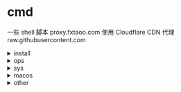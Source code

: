 # cmd

一些 shell 脚本
proxy.fxtaoo.com 使用 Cloudflare CDN 代理 raw.githubusercontent.com<details> <summary>install</summary>

| 文件名 | 介绍 |
| :- | :- |
| [centos-7-kernel-lts.sh](https://github.com/fxtaoo/cmd/blob/master/install/centos-7-kernel-lts.sh) | [ centos 7 安装长期支持内核](https://proxy.fxtaoo.com/cmd/install/centos-7-kernel-lts.sh) |
| [debian-cloud-kernel.sh](https://github.com/fxtaoo/cmd/blob/master/install/debian-cloud-kernel.sh) | [ debian 安装 cloud 内核](https://proxy.fxtaoo.com/cmd/install/debian-cloud-kernel.sh) |
| [docker-centos-debian.sh](https://github.com/fxtaoo/cmd/blob/master/install/docker-centos-debian.sh) | [ centos debian 安装 docker](https://proxy.fxtaoo.com/cmd/install/docker-centos-debian.sh) |
| [docker-compose.sh](https://github.com/fxtaoo/cmd/blob/master/install/docker-compose.sh) | [ linux x86_64 安装 docker-compose](https://proxy.fxtaoo.com/cmd/install/docker-compose.sh) |
| [golang.sh](https://github.com/fxtaoo/cmd/blob/master/install/golang.sh) | [ golang 安装最新版本](https://proxy.fxtaoo.com/cmd/install/golang.sh) |
| [watchexec.sh](https://github.com/fxtaoo/cmd/blob/master/install/watchexec.sh) | [ linux 安装 watchexec gun 版本](https://proxy.fxtaoo.com/cmd/install/watchexec.sh) |
| [zoxide.sh](https://github.com/fxtaoo/cmd/blob/master/install/zoxide.sh) | [ linux 安装 zoxide](https://proxy.fxtaoo.com/cmd/install/zoxide.sh) |
</details>
<details> <summary>ops</summary>

| 文件名 | 介绍 |
| :- | :- |
| [centos-ip-link-num.sh](https://github.com/fxtaoo/cmd/blob/master/ops/centos-ip-link-num.sh) | [ centos ip 连接数 ！仅测试 centos 7](https://proxy.fxtaoo.com/cmd/ops/centos-ip-link-num.sh) |
| [centos-ip-zero-link-down.sh](https://github.com/fxtaoo/cmd/blob/master/ops/centos-ip-zero-link-down.sh) | [ centos ip 0 连接数，关闭网卡、注释 ifcfg-eth ！仅测试 centos 5、7](https://proxy.fxtaoo.com/cmd/ops/centos-ip-zero-link-down.sh) |
| [debian-mirrors.sh](https://github.com/fxtaoo/cmd/blob/master/ops/debian-mirrors.sh) | [ debian apt 源](https://proxy.fxtaoo.com/cmd/ops/debian-mirrors.sh) |
| [debian-rc-local.sh](https://github.com/fxtaoo/cmd/blob/master/ops/debian-rc-local.sh) | [ debian 使用 /etc/rc.local](https://proxy.fxtaoo.com/cmd/ops/debian-rc-local.sh) |
| [delete-log.sh](https://github.com/fxtaoo/cmd/blob/master/ops/delete-log.sh) | [ 删除日志](https://proxy.fxtaoo.com/cmd/ops/delete-log.sh) |
| [docker-cpu-use-max-calc.sh](https://github.com/fxtaoo/cmd/blob/master/ops/docker-cpu-use-max-calc.sh) | [ 容器 cpu 指定使用比例](https://proxy.fxtaoo.com/cmd/ops/docker-cpu-use-max-calc.sh) |
| [docker-image-clean.sh](https://github.com/fxtaoo/cmd/blob/master/ops/docker-image-clean.sh) | [ 删除镜像，设置保留几个版本](https://proxy.fxtaoo.com/cmd/ops/docker-image-clean.sh) |
| [docker-rm-grep-str.sh](https://github.com/fxtaoo/cmd/blob/master/ops/docker-rm-grep-str.sh) | [ 筛选删除容器](https://proxy.fxtaoo.com/cmd/ops/docker-rm-grep-str.sh) |
| [docker-rm-no-run.sh](https://github.com/fxtaoo/cmd/blob/master/ops/docker-rm-no-run.sh) | [ 删除未运行容器与卷](https://proxy.fxtaoo.com/cmd/ops/docker-rm-no-run.sh) |
| [kill-grep-process.sh](https://github.com/fxtaoo/cmd/blob/master/ops/kill-grep-process.sh) | [ 筛选杀死进程](https://proxy.fxtaoo.com/cmd/ops/kill-grep-process.sh) |
| [pip-package-update.sh](https://github.com/fxtaoo/cmd/blob/master/ops/pip-package-update.sh) | [ pip 包更新](https://proxy.fxtaoo.com/cmd/ops/pip-package-update.sh) |
| [pip-update.sh](https://github.com/fxtaoo/cmd/blob/master/ops/pip-update.sh) | [ pip 更新](https://proxy.fxtaoo.com/cmd/ops/pip-update.sh) |
</details>
<details> <summary>sys</summary>

| 文件名 | 介绍 |
| :- | :- |
| [get-disk-size.sh](https://github.com/fxtaoo/cmd/blob/master/sys/get-disk-size.sh) | [ 磁盘大小](https://proxy.fxtaoo.com/cmd/sys/get-disk-size.sh) |
| [get-disk-uuid.sh](https://github.com/fxtaoo/cmd/blob/master/sys/get-disk-uuid.sh) | [ 磁盘 UUID](https://proxy.fxtaoo.com/cmd/sys/get-disk-uuid.sh) |
| [get-export-ip.sh](https://github.com/fxtaoo/cmd/blob/master/sys/get-export-ip.sh) | [ 出口 IP](https://proxy.fxtaoo.com/cmd/sys/get-export-ip.sh) |
| [get-sys-version.sh](https://github.com/fxtaoo/cmd/blob/master/sys/get-sys-version.sh) | [ 系统版本](https://proxy.fxtaoo.com/cmd/sys/get-sys-version.sh) |
| [get-user-name-list.sh](https://github.com/fxtaoo/cmd/blob/master/sys/get-user-name-list.sh) | [ 用户列表](https://proxy.fxtaoo.com/cmd/sys/get-user-name-list.sh) |
| [set-disk-mount.sh](https://github.com/fxtaoo/cmd/blob/master/sys/set-disk-mount.sh) | [ 磁盘分区自动挂载](https://proxy.fxtaoo.com/cmd/sys/set-disk-mount.sh) |
| [set-user-passwd.sh](https://github.com/fxtaoo/cmd/blob/master/sys/set-user-passwd.sh) | [ 重置用户密码](https://proxy.fxtaoo.com/cmd/sys/set-user-passwd.sh) |
</details>
<details> <summary>macos</summary>

| 文件名 | 介绍 |
| :- | :- |
| [brew.sh](https://github.com/fxtaoo/cmd/blob/master/macos/brew.sh) | [ 记录 macOS 中 brew 应用](https://proxy.fxtaoo.com/cmd/macos/brew.sh) |
| [dir-git-pull.sh](https://github.com/fxtaoo/cmd/blob/master/macos/dir-git-pull.sh) | [ 含有 .git 文件夹执行 git pull](https://proxy.fxtaoo.com/cmd/macos/dir-git-pull.sh) |
| [git-dropbox-ignored-mac.sh](https://github.com/fxtaoo/cmd/blob/master/macos/git-dropbox-ignored-mac.sh) | [ Dropbox 忽略 git clone 文件夹](https://proxy.fxtaoo.com/cmd/macos/git-dropbox-ignored-mac.sh) |
| [ln-dir-desktop.sh](https://github.com/fxtaoo/cmd/blob/master/macos/ln-dir-desktop.sh) | [ 桌面创建当前目录快捷方式](https://proxy.fxtaoo.com/cmd/macos/ln-dir-desktop.sh) |
| [wexec.sh](https://github.com/fxtaoo/cmd/blob/master/macos/wexec.sh) | [ 文件目录变更执行脚本](https://proxy.fxtaoo.com/cmd/macos/wexec.sh) |
</details>
<details> <summary>other</summary>

| 文件名 | 介绍 |
| :- | :- |
| [cloudflare-ddns.sh](https://github.com/fxtaoo/cmd/blob/master/other/cloudflare-ddns.sh) | [ Cloudflare DDNS](https://proxy.fxtaoo.com/cmd/other/cloudflare-ddns.sh) |
| [inotifywait.sh](https://github.com/fxtaoo/cmd/blob/master/other/inotifywait.sh) | [ 文件目录变更执行脚本](https://proxy.fxtaoo.com/cmd/other/inotifywait.sh) |
| [log.sh](https://github.com/fxtaoo/cmd/blob/master/other/log.sh) | [ 日志相关](https://proxy.fxtaoo.com/cmd/other/log.sh) |
| [path-add-path.sh](https://github.com/fxtaoo/cmd/blob/master/other/path-add-path.sh) | [ 添加 PATH](https://proxy.fxtaoo.com/cmd/other/path-add-path.sh) |
| [process-daemon.sh](https://github.com/fxtaoo/cmd/blob/master/other/process-daemon.sh) | [ 进程守护](https://proxy.fxtaoo.com/cmd/other/process-daemon.sh) |
